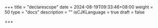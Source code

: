 +++
title = "declarescope"
date = 2024-08-19T09:33:46+08:00
weight = 50
type = "docs"
description = ""
isCJKLanguage = true
draft = false

+++

